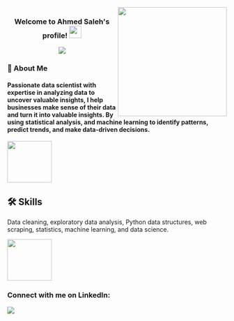 <img width="250" align="right" src="https://c.tenor.com/_DOBjnGspYAAAAAM/code-coding.gif">

<h3 align="center">
Welcome to Ahmed Saleh's profile!
  <img src="https://media.giphy.com/media/hvRJCLFzcasrR4ia7z/giphy.gif" width="28">
</h3>

<!-- Typing SVG by DenverCoder1 - https://github.com/DenverCoder1/readme-typing-svg -->
<p align="center">
  <a href="https://github.com/DenverCoder1/readme-typing-svg"><img src="https://readme-typing-svg.herokuapp.com/?lines=Data-Scientist;Always%20learning%20new%20things&font=Fira%20Code&center=true&width=440&height=45&color=f75c7e&vCenter=true&size=22"></a>
</p> 

<h3>🚀 About Me</h3> 
<h4> Passionate data scientist with expertise in analyzing data to uncover valuable insights, I help businesses make sense of their data and turn it into valuable insights. By using statistical analysis, and machine learning to identify patterns, predict trends, and make data-driven decisions. </h4>
<img align="center" src="https://github.com/Govindv7555/Govindv7555/blob/main/49e76e0596857673c5c80c85b84394c1.gif" width= 45% height=95px>

## 🛠 Skills
Data cleaning, exploratory data analysis, Python data structures, web scraping, statistics, machine learning, and data science.

<img align="center" src="https://github.com/Govindv7555/Govindv7555/blob/main/49e76e0596857673c5c80c85b84394c1.gif" width= 45% height=95px>

### Connect with me on LinkedIn:

<a href="https://www.linkedin.com/in/ahmedsaleh-datascience/" target="_blank"><img src="https://img.shields.io/badge/-Ahmed%20Saleh-0077B5?style=for-the-badge&logo=Linkedin&logoColor=white"/></a>

<!---
ahmedsaleh17/ahmedsaleh17 is a ✨ special ✨ repository because its `README.md` (this file) appears on your GitHub profile.
You can click the Preview link to take a look at your changes.
--->
